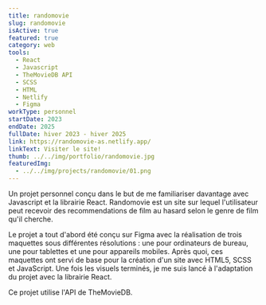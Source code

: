 ```yaml
---
title: randomovie
slug: randomovie
isActive: true
featured: true
category: web
tools:
  - React
  - Javascript
  - TheMovieDB API
  - SCSS
  - HTML
  - Netlify
  - Figma
workType: personnel
startDate: 2023
endDate: 2025
fullDate: hiver 2023 - hiver 2025
link: https://randomovie-as.netlify.app/
linkText: Visiter le site!
thumb: ../../img/portfolio/randomovie.jpg
featuredImg:
  - ../../img/projects/randomovie/01.png
---
```


Un projet personnel conçu dans le but de me familiariser davantage avec Javascript et la librairie React. Randomovie est
un site sur lequel l'utilisateur peut recevoir des recommendations de film au hasard selon le genre de film qu'il
cherche.

Le projet a tout d'abord été conçu sur Figma avec la réalisation de trois maquettes sous différentes résolutions : une
pour ordinateurs de bureau, une pour tablettes et une pour appareils mobiles. Après quoi, ces maquettes ont servi de
base pour la création d'un site avec HTML5, SCSS et JavaScript. Une fois les visuels terminés, je me suis lancé à
l'adaptation du projet avec la librairie React.

Ce projet utilise l'API de TheMovieDB.